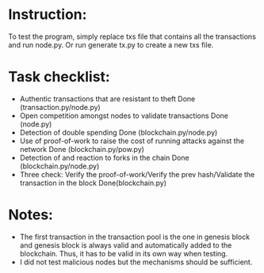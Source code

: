 # Instruction:
To test the program, simply replace txs file that contains all the transactions and run node.py. Or run generate tx.py to create a new txs file. 
# Task checklist:
* Authentic transactions that are resistant to theft      Done (transaction.py/node.py)
* Open competition amongst nodes to validate transactions     Done (node.py)
* Detection of double spending        Done (blockchain.py/node.py)
* Use of proof-of-work to raise the cost of running attacks against the network       Done (blockchain.py/pow.py)
* Detection of and reaction to forks in the chain     Done (blockchain.py/node.py)
* Three check: Verify the proof-of-work/Verify the prev hash/Validate the transaction in the block        Done(blockchain.py)
# Notes:
* The first transaction in the transaction pool is the one in genesis block and genesis block is always valid and automatically added to the blockchain. Thus, it has to be valid in its own way when testing. 
* I did not test malicious nodes but the mechanisms should be sufficient.

